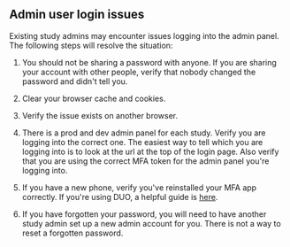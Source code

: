 ## Admin user login issues
Existing study admins may encounter issues logging into the admin panel. The following steps will resolve the
situation:

1. You should not be sharing a password with anyone. If you are sharing your account with other people, verify that
nobody changed the password and didn't tell you.

2. Clear your browser cache and cookies. 

3. Verify the issue exists on another browser.

4. There is a prod and dev admin panel for each study. Verify you are logging into the correct one. The easiest way to tell which you are logging into is to look at the url at the top of the login page. Also verify that you are using the correct MFA token for the admin panel you're logging into.

5. If you have a new phone, verify you've reinstalled your MFA app correctly. If you're using DUO, a helpful guide is [here](https://ut.service-now.com/sp?id=kb_article&number=KB0018240).

6. If you have forgotten your password, you will need to have another study admin set up a new admin account for you. There is not a way to reset a forgotten password.